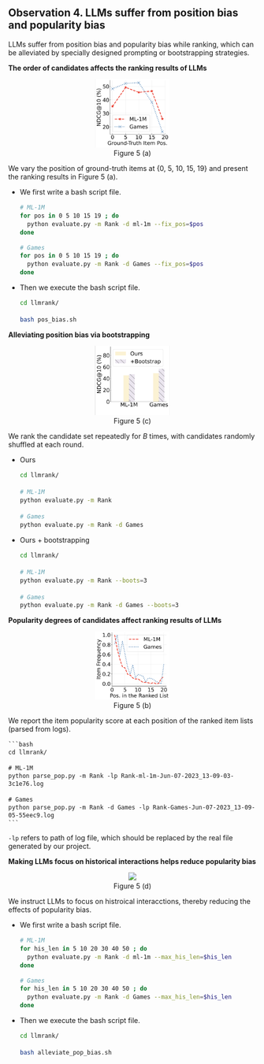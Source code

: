 ## Observation 4. LLMs suffer from position bias and popularity bias 

LLMs suffer from position bias and popularity bias while ranking, which can be alleviated by specially designed prompting or bootstrapping strategies.


**The order of candidates affects the ranking results of LLMs**

<div align="center"> 
<img src='../assets/4-a-pos_bias.png' width="30%">
<div>Figure 5 (a)</div>
</div>

We vary the position of ground-truth items at {0, 5, 10, 15, 19} and present the ranking results in Figure 5 (a).

- We first write a bash script file.

    ```bash
    # ML-1M
    for pos in 0 5 10 15 19 ; do
      python evaluate.py -m Rank -d ml-1m --fix_pos=$pos
    done
    ```
    ```bash
    # Games
    for pos in 0 5 10 15 19 ; do
      python evaluate.py -m Rank -d Games --fix_pos=$pos
    done
    ```
 - Then we execute the bash script file.
    ```bash
    cd llmrank/
    
    bash pos_bias.sh
    ```

**Alleviating position bias via bootstrapping**

<div align="center"> 
<img src='../assets/4-c-bootstrapping.png' width="30%">
<div>Figure 5 (c)</div>
</div>

We rank the candidate set repeatedly for $B$ times, with candidates randomly shuffled at each round.

- Ours

    ```bash
    cd llmrank/

    # ML-1M
    python evaluate.py -m Rank

    # Games
    python evaluate.py -m Rank -d Games
    ```

- Ours + bootstrapping

    ```bash
    cd llmrank/

    # ML-1M
    python evaluate.py -m Rank --boots=3

    # Games
    python evaluate.py -m Rank -d Games --boots=3
    ```

**Popularity degrees of candidates affect ranking results of LLMs**

<div align="center"> 
<img src='../assets/4-b-pop_bias.png' width="30%">
<div>Figure 5 (b)</div>
</div>


We report the item popularity score at each position of the ranked item lists (parsed from logs).

    ```bash
    cd llmrank/

    # ML-1M
    python parse_pop.py -m Rank -lp Rank-ml-1m-Jun-07-2023_13-09-03-3c1e76.log

    # Games
    python parse_pop.py -m Rank -d Games -lp Rank-Games-Jun-07-2023_13-09-05-55eec9.log
    ```

```-lp``` refers to path of log file, which should be replaced by the real file generated by our project.

**Making LLMs focus on historical interactions helps reduce popularity bias**

<div align="center"> 
<img src='../assets/4-d-pop_len.png' width="30%">
<div>Figure 5 (d)</div>
</div>

We instruct LLMs to focus on histroical interacctions, thereby reducing the effects of popularity bias.
- We first write a bash script file.

    ```bash
    # ML-1M
    for his_len in 5 10 20 30 40 50 ; do
      python evaluate.py -m Rank -d ml-1m --max_his_len=$his_len
    done
    ```
    ```bash
    # Games
    for his_len in 5 10 20 30 40 50 ; do
      python evaluate.py -m Rank -d Games --max_his_len=$his_len
    done
    ```
 - Then we execute the bash script file.
    ```bash
    cd llmrank/
    
    bash alleviate_pop_bias.sh
    ```
   
